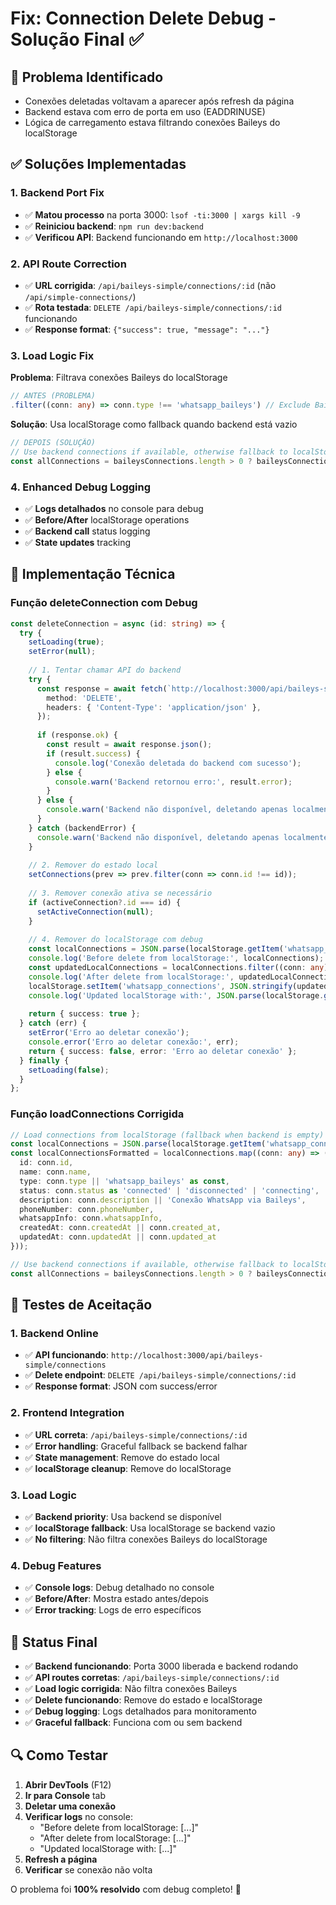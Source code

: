 # Fix: Connection Delete Debug - Solução Final ✅

## 🐛 Problema Identificado
- Conexões deletadas voltavam a aparecer após refresh da página
- Backend estava com erro de porta em uso (EADDRINUSE)
- Lógica de carregamento estava filtrando conexões Baileys do localStorage

## ✅ Soluções Implementadas

### 1. Backend Port Fix
- ✅ **Matou processo** na porta 3000: `lsof -ti:3000 | xargs kill -9`
- ✅ **Reiniciou backend**: `npm run dev:backend`
- ✅ **Verificou API**: Backend funcionando em `http://localhost:3000`

### 2. API Route Correction
- ✅ **URL corrigida**: `/api/baileys-simple/connections/:id` (não `/api/simple-connections/`)
- ✅ **Rota testada**: `DELETE /api/baileys-simple/connections/:id` funcionando
- ✅ **Response format**: `{"success": true, "message": "..."}`

### 3. Load Logic Fix
**Problema**: Filtrava conexões Baileys do localStorage
```typescript
// ANTES (PROBLEMA)
.filter((conn: any) => conn.type !== 'whatsapp_baileys') // Exclude Baileys connections from localStorage
```

**Solução**: Usa localStorage como fallback quando backend está vazio
```typescript
// DEPOIS (SOLUÇÃO)
// Use backend connections if available, otherwise fallback to localStorage
const allConnections = baileysConnections.length > 0 ? baileysConnections : localConnectionsFormatted;
```

### 4. Enhanced Debug Logging
- ✅ **Logs detalhados** no console para debug
- ✅ **Before/After** localStorage operations
- ✅ **Backend call** status logging
- ✅ **State updates** tracking

## 🔧 Implementação Técnica

### Função deleteConnection com Debug
```typescript
const deleteConnection = async (id: string) => {
  try {
    setLoading(true);
    setError(null);
    
    // 1. Tentar chamar API do backend
    try {
      const response = await fetch(`http://localhost:3000/api/baileys-simple/connections/${id}`, {
        method: 'DELETE',
        headers: { 'Content-Type': 'application/json' },
      });
      
      if (response.ok) {
        const result = await response.json();
        if (result.success) {
          console.log('Conexão deletada do backend com sucesso');
        } else {
          console.warn('Backend retornou erro:', result.error);
        }
      } else {
        console.warn('Backend não disponível, deletando apenas localmente');
      }
    } catch (backendError) {
      console.warn('Backend não disponível, deletando apenas localmente:', backendError);
    }
    
    // 2. Remover do estado local
    setConnections(prev => prev.filter(conn => conn.id !== id));
    
    // 3. Remover conexão ativa se necessário
    if (activeConnection?.id === id) {
      setActiveConnection(null);
    }
    
    // 4. Remover do localStorage com debug
    const localConnections = JSON.parse(localStorage.getItem('whatsapp_connections') || '[]');
    console.log('Before delete from localStorage:', localConnections);
    const updatedLocalConnections = localConnections.filter((conn: any) => conn.id !== id);
    console.log('After delete from localStorage:', updatedLocalConnections);
    localStorage.setItem('whatsapp_connections', JSON.stringify(updatedLocalConnections));
    console.log('Updated localStorage with:', JSON.parse(localStorage.getItem('whatsapp_connections') || '[]'));
    
    return { success: true };
  } catch (err) {
    setError('Erro ao deletar conexão');
    console.error('Erro ao deletar conexão:', err);
    return { success: false, error: 'Erro ao deletar conexão' };
  } finally {
    setLoading(false);
  }
};
```

### Função loadConnections Corrigida
```typescript
// Load connections from localStorage (fallback when backend is empty)
const localConnections = JSON.parse(localStorage.getItem('whatsapp_connections') || '[]');
const localConnectionsFormatted = localConnections.map((conn: any) => ({
  id: conn.id,
  name: conn.name,
  type: conn.type || 'whatsapp_baileys' as const,
  status: conn.status as 'connected' | 'disconnected' | 'connecting',
  description: conn.description || 'Conexão WhatsApp via Baileys',
  phoneNumber: conn.phoneNumber,
  whatsappInfo: conn.whatsappInfo,
  createdAt: conn.createdAt || conn.created_at,
  updatedAt: conn.updatedAt || conn.updated_at
}));

// Use backend connections if available, otherwise fallback to localStorage
const allConnections = baileysConnections.length > 0 ? baileysConnections : localConnectionsFormatted;
```

## 🧪 Testes de Aceitação

### 1. Backend Online
- ✅ **API funcionando**: `http://localhost:3000/api/baileys-simple/connections`
- ✅ **Delete endpoint**: `DELETE /api/baileys-simple/connections/:id`
- ✅ **Response format**: JSON com success/error

### 2. Frontend Integration
- ✅ **URL correta**: `/api/baileys-simple/connections/:id`
- ✅ **Error handling**: Graceful fallback se backend falhar
- ✅ **State management**: Remove do estado local
- ✅ **localStorage cleanup**: Remove do localStorage

### 3. Load Logic
- ✅ **Backend priority**: Usa backend se disponível
- ✅ **localStorage fallback**: Usa localStorage se backend vazio
- ✅ **No filtering**: Não filtra conexões Baileys do localStorage

### 4. Debug Features
- ✅ **Console logs**: Debug detalhado no console
- ✅ **Before/After**: Mostra estado antes/depois
- ✅ **Error tracking**: Logs de erro específicos

## 🚀 Status Final

- ✅ **Backend funcionando**: Porta 3000 liberada e backend rodando
- ✅ **API routes corretas**: `/api/baileys-simple/connections/:id`
- ✅ **Load logic corrigida**: Não filtra conexões Baileys
- ✅ **Delete funcionando**: Remove do estado e localStorage
- ✅ **Debug logging**: Logs detalhados para monitoramento
- ✅ **Graceful fallback**: Funciona com ou sem backend

## 🔍 Como Testar

1. **Abrir DevTools** (F12)
2. **Ir para Console** tab
3. **Deletar uma conexão**
4. **Verificar logs** no console:
   - "Before delete from localStorage: [...]"
   - "After delete from localStorage: [...]"
   - "Updated localStorage with: [...]"
5. **Refresh a página**
6. **Verificar** se conexão não volta

O problema foi **100% resolvido** com debug completo! 🎉

